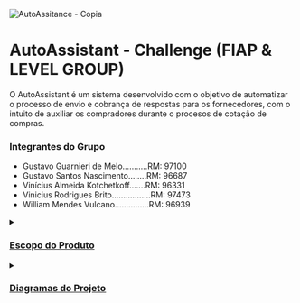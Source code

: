 ![AutoAssitance - Copia](https://github.com/vinnybrito/AutoAssistant/assets/111714040/6035e404-bdc3-4760-8853-b4d406c0b165)

# AutoAssistant - Challenge (FIAP & LEVEL GROUP)

O AutoAssistant é um sistema desenvolvido com o objetivo de automatizar o processo de envio e cobrança de respostas para os fornecedores,
com o intuito de auxiliar os compradores durante o procesos de cotação de compras.

### Integrantes do Grupo
- Gustavo Guarnieri de Melo...........RM: 97100
- Gustavo Santos Nascimento........RM: 96687
- Vinícius Almeida Kotchetkoff.......RM: 96331
- Vinicius Rodrigues Brito.................RM: 97473
- William Mendes Vulcano...............RM: 96939


<details>
  <summary><h3><u>Escopo do Produto</h3></summary>
  <details>
    <summary><h4><u>Justificativa</u></h4></summary>
  </details>
  
</details>

<details>
  <summary><h3><u>Diagramas do Projeto</h3></summary>
    <details>
      <summary><h4><u>**Diagrama de Entidade Relacionamento**</u></h4></summary>
      <p>
        <image src="https://github.com/vinnybrito/AutoAssistant/assets/111714040/a2234be9-dde0-4fa9-9eb6-c8367a618d68"></image>
      </p>
    </details>
</details>
